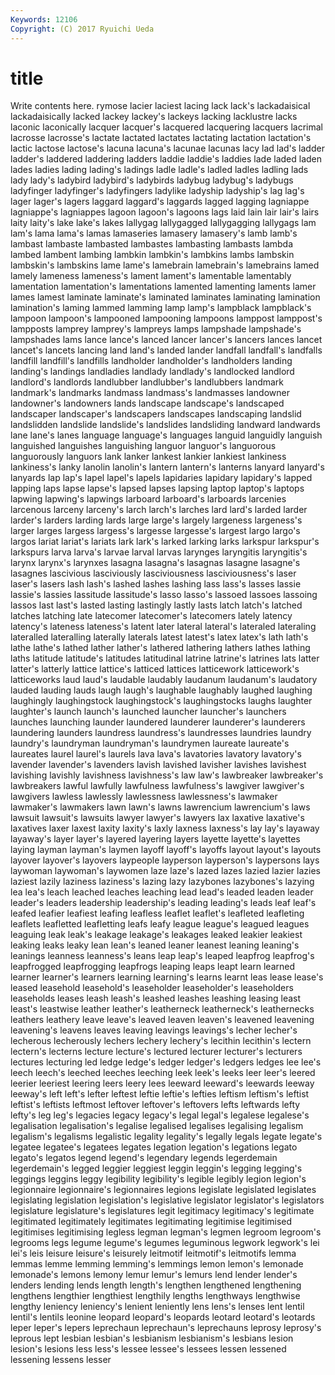 ```yaml
---
Keywords: 12106 
Copyright: (C) 2017 Ryuichi Ueda
---
```


# title

Write contents here.
rymose lacier laciest lacing lack lack's lackadaisical lackadaisically lacked lackey
lackey's lackeys lacking lacklustre lacks laconic laconically lacquer lacquer's lacquered
lacquering lacquers lacrimal lacrosse lacrosse's lactate lactated lactates lactating lactation
lactation's lactic lactose lactose's lacuna lacuna's lacunae lacunas lacy lad
lad's ladder ladder's laddered laddering ladders laddie laddie's laddies lade
laded laden lades ladies lading lading's ladings ladle ladle's ladled
ladles ladling lads lady lady's ladybird ladybird's ladybirds ladybug ladybug's
ladybugs ladyfinger ladyfinger's ladyfingers ladylike ladyship ladyship's lag lag's lager
lager's lagers laggard laggard's laggards lagged lagging lagniappe lagniappe's lagniappes
lagoon lagoon's lagoons lags laid lain lair lair's lairs laity
laity's lake lake's lakes lallygag lallygagged lallygagging lallygags lam lam's
lama lama's lamas lamaseries lamasery lamasery's lamb lamb's lambast lambaste
lambasted lambastes lambasting lambasts lambda lambed lambent lambing lambkin lambkin's
lambkins lambs lambskin lambskin's lambskins lame lame's lamebrain lamebrain's lamebrains
lamed lamely lameness lameness's lament lament's lamentable lamentably lamentation lamentation's
lamentations lamented lamenting laments lamer lames lamest laminate laminate's laminated
laminates laminating lamination lamination's laming lammed lamming lamp lamp's lampblack
lampblack's lampoon lampoon's lampooned lampooning lampoons lamppost lamppost's lampposts lamprey
lamprey's lampreys lamps lampshade lampshade's lampshades lams lance lance's lanced
lancer lancer's lancers lances lancet lancet's lancets lancing land land's
landed lander landfall landfall's landfalls landfill landfill's landfills landholder landholder's
landholders landing landing's landings landladies landlady landlady's landlocked landlord landlord's
landlords landlubber landlubber's landlubbers landmark landmark's landmarks landmass landmass's landmasses
landowner landowner's landowners lands landscape landscape's landscaped landscaper landscaper's landscapers
landscapes landscaping landslid landslidden landslide landslide's landslides landsliding landward landwards
lane lane's lanes language language's languages languid languidly languish languished
languishes languishing languor languor's languorous languorously languors lank lanker lankest
lankier lankiest lankiness lankiness's lanky lanolin lanolin's lantern lantern's lanterns
lanyard lanyard's lanyards lap lap's lapel lapel's lapels lapidaries lapidary
lapidary's lapped lapping laps lapse lapse's lapsed lapses lapsing laptop
laptop's laptops lapwing lapwing's lapwings larboard larboard's larboards larcenies larcenous
larceny larceny's larch larch's larches lard lard's larded larder larder's
larders larding lards large large's largely largeness largeness's larger larges
largess largess's largesse largesse's largest largo largo's largos lariat lariat's
lariats lark lark's larked larking larks larkspur larkspur's larkspurs larva
larva's larvae larval larvas larynges laryngitis laryngitis's larynx larynx's larynxes
lasagna lasagna's lasagnas lasagne lasagne's lasagnes lascivious lasciviously lasciviousness lasciviousness's
laser laser's lasers lash lash's lashed lashes lashing lass lass's
lasses lassie lassie's lassies lassitude lassitude's lasso lasso's lassoed lassoes
lassoing lassos last last's lasted lasting lastingly lastly lasts latch
latch's latched latches latching late latecomer latecomer's latecomers lately latency
latency's lateness lateness's latent later lateral lateral's lateraled lateraling lateralled
lateralling laterally laterals latest latest's latex latex's lath lath's lathe
lathe's lathed lather lather's lathered lathering lathers lathes lathing laths
latitude latitude's latitudes latitudinal latrine latrine's latrines lats latter latter's
latterly lattice lattice's latticed lattices latticework latticework's latticeworks laud laud's
laudable laudably laudanum laudanum's laudatory lauded lauding lauds laugh laugh's
laughable laughably laughed laughing laughingly laughingstock laughingstock's laughingstocks laughs laughter
laughter's launch launch's launched launcher launcher's launchers launches launching launder
laundered launderer launderer's launderers laundering launders laundress laundress's laundresses laundries
laundry laundry's laundryman laundryman's laundrymen laureate laureate's laureates laurel laurel's
laurels lava lava's lavatories lavatory lavatory's lavender lavender's lavenders lavish
lavished lavisher lavishes lavishest lavishing lavishly lavishness lavishness's law law's
lawbreaker lawbreaker's lawbreakers lawful lawfully lawfulness lawfulness's lawgiver lawgiver's lawgivers
lawless lawlessly lawlessness lawlessness's lawmaker lawmaker's lawmakers lawn lawn's lawns
lawrencium lawrencium's laws lawsuit lawsuit's lawsuits lawyer lawyer's lawyers lax
laxative laxative's laxatives laxer laxest laxity laxity's laxly laxness laxness's
lay lay's layaway layaway's layer layer's layered layering layers layette
layette's layettes laying layman layman's laymen layoff layoff's layoffs layout
layout's layouts layover layover's layovers laypeople layperson layperson's laypersons lays
laywoman laywoman's laywomen laze laze's lazed lazes lazied lazier lazies
laziest lazily laziness laziness's lazing lazy lazybones lazybones's lazying lea
lea's leach leached leaches leaching lead lead's leaded leaden leader
leader's leaders leadership leadership's leading leading's leads leaf leaf's leafed
leafier leafiest leafing leafless leaflet leaflet's leafleted leafleting leaflets leafletted
leafletting leafs leafy league league's leagued leagues leaguing leak leak's
leakage leakage's leakages leaked leakier leakiest leaking leaks leaky lean
lean's leaned leaner leanest leaning leaning's leanings leanness leanness's leans
leap leap's leaped leapfrog leapfrog's leapfrogged leapfrogging leapfrogs leaping leaps
leapt learn learned learner learner's learners learning learning's learns learnt
leas lease lease's leased leasehold leasehold's leaseholder leaseholder's leaseholders leaseholds
leases leash leash's leashed leashes leashing leasing least least's leastwise
leather leather's leatherneck leatherneck's leathernecks leathers leathery leave leave's leaved
leaven leaven's leavened leavening leavening's leavens leaves leaving leavings leavings's
lecher lecher's lecherous lecherously lechers lechery lechery's lecithin lecithin's lectern
lectern's lecterns lecture lecture's lectured lecturer lecturer's lecturers lectures lecturing
led ledge ledge's ledger ledger's ledgers ledges lee lee's leech
leech's leeched leeches leeching leek leek's leeks leer leer's leered
leerier leeriest leering leers leery lees leeward leeward's leewards leeway
leeway's left left's lefter leftest leftie leftie's lefties leftism leftism's
leftist leftist's leftists leftmost leftover leftover's leftovers lefts leftwards lefty
lefty's leg leg's legacies legacy legacy's legal legal's legalese legalese's
legalisation legalisation's legalise legalised legalises legalising legalism legalism's legalisms legalistic
legality legality's legally legals legate legate's legatee legatee's legatees legates
legation legation's legations legato legato's legatos legend legend's legendary legends
legerdemain legerdemain's legged leggier leggiest leggin leggin's legging legging's leggings
leggins leggy legibility legibility's legible legibly legion legion's legionnaire legionnaire's
legionnaires legions legislate legislated legislates legislating legislation legislation's legislative legislator
legislator's legislators legislature legislature's legislatures legit legitimacy legitimacy's legitimate legitimated
legitimately legitimates legitimating legitimise legitimised legitimises legitimising legless legman legman's
legmen legroom legroom's legrooms legs legume legume's legumes leguminous legwork
legwork's lei lei's leis leisure leisure's leisurely leitmotif leitmotif's leitmotifs
lemma lemmas lemme lemming lemming's lemmings lemon lemon's lemonade lemonade's
lemons lemony lemur lemur's lemurs lend lender lender's lenders lending
lends length length's lengthen lengthened lengthening lengthens lengthier lengthiest lengthily
lengths lengthways lengthwise lengthy leniency leniency's lenient leniently lens lens's
lenses lent lentil lentil's lentils leonine leopard leopard's leopards leotard
leotard's leotards leper leper's lepers leprechaun leprechaun's leprechauns leprosy leprosy's
leprous lept lesbian lesbian's lesbianism lesbianism's lesbians lesion lesion's lesions
less less's lessee lessee's lessees lessen lessened lessening lessens lesser
